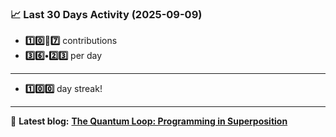 <!--START_STATS-->
### 📈 Last 30 Days Activity (2025-09-09)  
- **1️⃣0️⃣🎱7️⃣** contributions  
- **3️⃣6️⃣•2️⃣3️⃣** per day
---
- **1️⃣0️⃣0️⃣** day streak!
---
📝 **Latest blog:** [**The Quantum Loop: Programming in Superposition**](https://andriak.com/blog/quantum-loop)
<!--END_STATS-->
